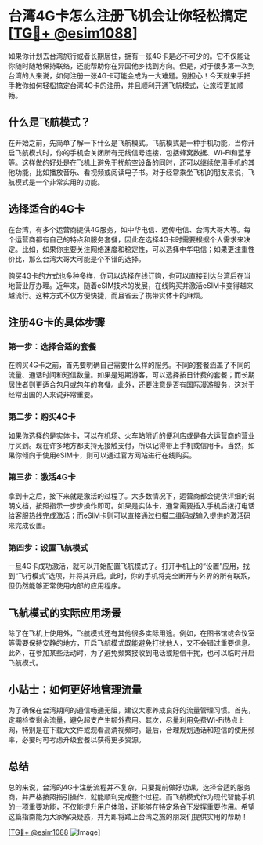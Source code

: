 # 台湾4G卡怎么注册飞机会让你轻松搞定 [[TG💪+ @esim1088](https://t.me/s/esim1088)]

如果你计划去台湾旅行或者长期居住，拥有一张4G卡是必不可少的。它不仅能让你随时随地保持联络，还能帮助你在异国他乡找到方向。但是，对于很多第一次到台湾的人来说，如何注册一张4G卡可能会成为一大难题。别担心！今天就来手把手教你如何轻松搞定台湾4G卡的注册，并且顺利开通飞航模式，让旅程更加顺畅。

## 什么是飞航模式？

在开始之前，先简单了解一下什么是飞航模式。飞航模式是一种手机功能，当你开启飞航模式时，你的手机会关闭所有无线信号连接，包括蜂窝数据、Wi-Fi和蓝牙等。这样做的好处是在飞机上避免干扰航空设备的同时，还可以继续使用手机的其他功能，比如播放音乐、看视频或阅读电子书。对于经常乘坐飞机的朋友来说，飞航模式是一个非常实用的功能。

## 选择适合的4G卡

在台湾，有多个运营商提供4G服务，如中华电信、远传电信、台湾大哥大等。每个运营商都有自己的特点和服务套餐，因此在选择4G卡时需要根据个人需求来决定。比如，如果你主要关注网络速度和稳定性，可以选择中华电信；如果更注重性价比，那么台湾大哥大可能是个不错的选择。

购买4G卡的方式也多种多样，你可以选择在线订购，也可以直接到达台湾后在当地营业厅办理。近年来，随着eSIM技术的发展，在线购买并激活eSIM卡变得越来越流行。这种方式不仅方便快捷，而且省去了携带实体卡的麻烦。

## 注册4G卡的具体步骤

### 第一步：选择合适的套餐

在购买4G卡之前，首先要明确自己需要什么样的服务。不同的套餐涵盖了不同的流量、通话时间和短信数量。如果是短期游客，可以选择按日计费的套餐；而长期居住者则更适合包月或包年的套餐。此外，还要注意是否有国际漫游服务，这对于经常出国的人来说非常重要。

### 第二步：购买4G卡

如果你选择的是实体卡，可以在机场、火车站附近的便利店或是各大运营商的营业厅买到。现在许多地方都支持无接触支付，所以记得带上手机或信用卡。当然，如果你倾向于使用eSIM卡，则可以通过官方网站进行在线购买。

### 第三步：激活4G卡

拿到卡之后，接下来就是激活的过程了。大多数情况下，运营商都会提供详细的说明文档，按照指示一步步操作即可。如果是实体卡，通常需要插入手机后拨打电话给客服热线完成激活；而eSIM卡则可以直接通过扫描二维码或输入提供的激活码来完成设置。

### 第四步：设置飞航模式

一旦4G卡成功激活，就可以开始配置飞航模式了。打开手机上的“设置”应用，找到“飞行模式”选项，并将其开启。此时，你的手机将完全断开与外界的所有联系，但仍然能够正常使用内部的应用程序。

## 飞航模式的实际应用场景

除了在飞机上使用外，飞航模式还有其他很多实际用途。例如，在图书馆或会议室等需要保持安静的地方，开启飞航模式既能避免打扰他人，又不会错过重要信息。此外，在参加某些活动时，为了避免频繁接收到电话或短信干扰，也可以临时开启飞航模式。

## 小贴士：如何更好地管理流量

为了确保在台湾期间的通信畅通无阻，建议大家养成良好的流量管理习惯。首先，定期检查剩余流量，避免超支产生额外费用。其次，尽量利用免费Wi-Fi热点上网，特别是在下载大文件或观看高清视频时。最后，合理规划通话和短信的使用频率，必要时可考虑升级套餐以获得更多资源。

## 总结

总的来说，台湾的4G卡注册流程并不复杂，只要提前做好功课，选择合适的服务商，并严格按照指引操作，就能顺利完成整个过程。而飞航模式作为现代智能手机的一项重要功能，不仅能提升用户体验，还能够在特定场合下发挥重要作用。希望这篇指南能为大家解决疑惑，并为即将踏上台湾之旅的朋友们提供实用的帮助！

[[TG💪+ @esim1088](https://t.me/s/esim1088) ![Image](https://i.postimg.cc/4NQfJmqS/Snipaste-2025-05-13-00-14-12.png)]